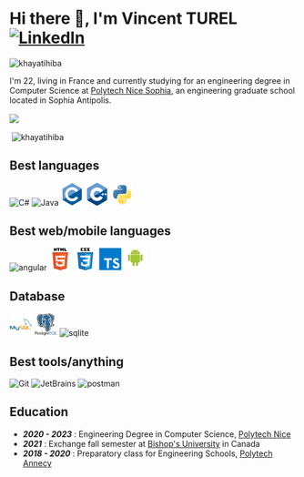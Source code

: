 # Hi there 👋, I'm Vincent TUREL  [<img alt="LinkedIn" height=30 src="https://cdn.jsdelivr.net/gh/devicons/devicon/icons/linkedin/linkedin-original.svg" />](https://www.linkedin.com/in/vincent-turel/)  

<p align="left"> <img src="https://komarev.com/ghpvc/?username=khayatihiba&label=Profile%20views&color=0e75b6&style=flat" alt="khayatihiba" /> </p>

I'm 22, living in France and currently studying for an engineering degree in Computer Science at [Polytech Nice Sophia](https://polytech.univ-cotedazur.fr/), an engineering graduate school located in Sophia Antipolis.

<p><img align="center" src="https://github-readme-stats.vercel.app/api?username=Vincent-Turel&count_private=true&show_icons=true&include_all_commits=true&theme=nord" /></p>
<p>&nbsp;<img align="center" src="https://github-readme-stats.vercel.app/api/top-langs/?username=Vincent-Turel&layout=compact&hide=lua&theme=nord" alt="khayatihiba" /></p>

## Best languages

<img alt="C#" src="https://cdn.jsdelivr.net/gh/devicons/devicon/icons/csharp/csharp-original.svg" width="40" height="40"> <img alt="Java" src="https://user-images.githubusercontent.com/71391756/186987420-4fbb6a8c-0621-4386-9cba-d3abd92b250c.svg" width="40" height="40"> <img src="https://raw.githubusercontent.com/devicons/devicon/master/icons/c/c-original.svg" alt="c" width="40" height="40"/> <img src="https://raw.githubusercontent.com/devicons/devicon/master/icons/cplusplus/cplusplus-original.svg" alt="cplusplus" width="40" height="40"/> <img src="https://raw.githubusercontent.com/devicons/devicon/master/icons/python/python-original.svg" alt="python" width="40" height="40"/>

## Best web/mobile languages

<img src="https://angular.io/assets/images/logos/angular/angular.svg" alt="angular" width="40" height="40"/> <img src="https://raw.githubusercontent.com/devicons/devicon/master/icons/html5/html5-original-wordmark.svg" alt="html5" width="40" height="40"/> <img src="https://raw.githubusercontent.com/devicons/devicon/master/icons/css3/css3-original-wordmark.svg" alt="css3" width="40" height="40"/> <img src="https://raw.githubusercontent.com/devicons/devicon/master/icons/typescript/typescript-original.svg" alt="typescript" width="40" height="40"/> <img src="https://raw.githubusercontent.com/devicons/devicon/master/icons/android/android-original-wordmark.svg" alt="android" width="40" height="40"/>

## Database

<img src="https://raw.githubusercontent.com/devicons/devicon/master/icons/mysql/mysql-original-wordmark.svg" alt="mysql" width="40" height="40"/> <img src="https://raw.githubusercontent.com/devicons/devicon/master/icons/postgresql/postgresql-original-wordmark.svg" alt="postgresql" width="40" height="40"/> <img src="https://www.vectorlogo.zone/logos/sqlite/sqlite-icon.svg" alt="sqlite" width="40" height="40"/>

## Best tools/anything
 
<img alt="Git" height=40 src="https://cdn.jsdelivr.net/gh/devicons/devicon/icons/git/git-original.svg" width="40" height="40"> <img alt="JetBrains" height=50 src="https://upload.wikimedia.org/wikipedia/commons/1/1a/JetBrains_Logo_2016.svg" width="40" height="40"> <img src="https://www.vectorlogo.zone/logos/getpostman/getpostman-icon.svg" alt="postman" width="40" height="40"/>

## Education

- ***2020 - 2023*** : Engineering Degree in Computer Science, [Polytech Nice](https://polytech.univ-cotedazur.fr/)
- ***2021*** : Exchange fall semester at [Bishop's University](https://www.ubishops.ca/) in Canada
- ***2018 - 2020*** : Preparatory class for Engineering Schools, [Polytech Annecy](https://www.polytech.univ-smb.fr/)
